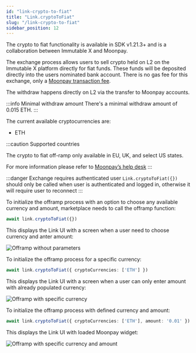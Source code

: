 ```yaml
---
id: "link-crypto-to-fiat"
title: "Link.cryptoToFiat"
slug: "/link-crypto-to-fiat"
sidebar_position: 12
---
```


The crypto to fiat functionality is available in SDK v1.21.3+ and is a collaboration between Immutable X and Moonpay.

The exchange process allows users to sell crypto held on L2 on the Immutable X platform directly for fiat funds. These funds will be deposited directly into the users nominated bank account. There is no gas fee for this exchange, only a [Moonpay transaction fee](https://support.moonpay.com/hc/en-gb/articles/360011930117-What-fees-do-you-charge-).

The withdraw happens directly on L2 via the transfer to Moonpay accounts.

:::info Minimal withdraw amount
There's a minimal withdraw amount of 0.015 ETH.
:::

The current available cryptocurrencies are:
- ETH


:::caution Supported countries

The crypto to fiat off-ramp only available in EU, UK, and select US states. 

For more information please refer to [Moonpay’s help desk](https://support.moonpay.com/hc/en-gb/articles/4406268234641-What-countries-are-supported-to-sell-crypto-with-MoonPay-)
:::

:::danger Exchange requires authenticated user
`Link.cryptoToFiat({})` should only be called when user is authenticated and logged in, otherwise it will require user to reconnect
:::

To initialize the offramp process with an option to choose any available currency and amount, marketplace needs to call the offramp function:

```typescript
await link.cryptoToFiat({})
```

This displays the Link UI with a screen when a user need to choose currency and anter amount:

![Offramp without parameters](/img/link-sdk-cryptotofiat/offramp-without-params.png 'Offramp without parameters')

To initialize the offramp process for a specific currency:
```typescript
await link.cryptoToFiat({ cryptoCurrencies: ['ETH'] })
```

This displays the Link UI with a screen when a user can only enter amount with already populated currency:

![Offramp with specific currency](/img/link-sdk-cryptotofiat/offramp-with-currency.png 'Offramp with specific currency')

To initialize the offramp process with defined currency and amount:

```typescript
await link.cryptoToFiat({ cryptoCurrencies: ['ETH'], amount: '0.01' })
```
This displays the Link UI with loaded Moonpay widget:

![Offramp with specific currency and amount](/img/link-sdk-cryptotofiat/offramp-with-currency-and-amount.png 'Offramp with specific currency and amount')
